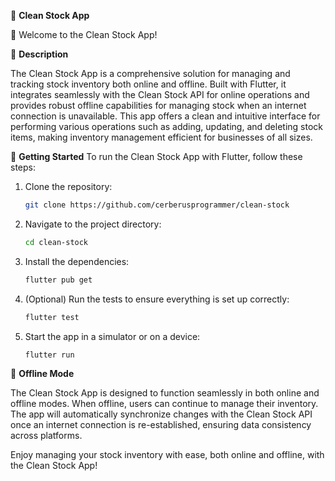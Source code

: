 📝 **Clean Stock App**

👋 Welcome to the Clean Stock App!

📖 **Description**

The Clean Stock App is a comprehensive solution for managing and tracking stock inventory both online and offline. Built with Flutter, it integrates seamlessly with the Clean Stock API for online operations and provides robust offline capabilities for managing stock when an internet connection is unavailable. This app offers a clean and intuitive interface for performing various operations such as adding, updating, and deleting stock items, making inventory management efficient for businesses of all sizes.

🚀 **Getting Started**
To run the Clean Stock App with Flutter, follow these steps:

1. Clone the repository:

   ```bash
   git clone https://github.com/cerberusprogrammer/clean-stock
   ```

2. Navigate to the project directory:

   ```bash
   cd clean-stock
   ```

3. Install the dependencies:

   ```bash
   flutter pub get
   ```

4. (Optional) Run the tests to ensure everything is set up correctly:

   ```bash
   flutter test
   ```

5. Start the app in a simulator or on a device:

   ```bash
   flutter run
   ```

🔄 **Offline Mode**

The Clean Stock App is designed to function seamlessly in both online and offline modes. When offline, users can continue to manage their inventory. The app will automatically synchronize changes with the Clean Stock API once an internet connection is re-established, ensuring data consistency across platforms.

Enjoy managing your stock inventory with ease, both online and offline, with the Clean Stock App!